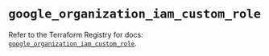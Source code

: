 # `google_organization_iam_custom_role`

Refer to the Terraform Registry for docs: [`google_organization_iam_custom_role`](https://registry.terraform.io/providers/hashicorp/google-beta/6.11.1/docs/resources/google_organization_iam_custom_role).
